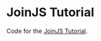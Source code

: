# JoinJS Tutorial

Code for the [JoinJS Tutorial](https://archfirst.org/joinjs-an-alternative-to-complex-orms/).